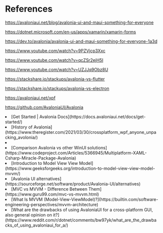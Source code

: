 # References

https://avaloniaui.net/blog/avalonia-ui-and-maui-something-for-everyone

https://dotnet.microsoft.com/en-us/apps/xamarin/xamarin-forms

https://dev.to/avalonia/avalonia-ui-and-maui-something-for-everyone-1a3d

https://www.youtube.com/watch?v=9PZVjcp3Xxc

https://www.youtube.com/watch?v=qcZSr2ejH5I

https://www.youtube.com/watch?v=UZJJq9Obz8U

https://stackshare.io/stackups/avalonia-vs-flutter

https://stackshare.io/stackups/avalonia-vs-electron

https://avaloniaui.net/xpf

https://github.com/AvaloniaUI/Avalonia

<li>[Get Started | Avalonia Docs](https://docs.avaloniaui.net/docs/get-started/)</li>
  <li>[History of Avalonia](https://www.theregister.com/2021/03/30/crossplatform_wpf_anyone_unpacking_avolonia/)<li>
  <li>[Comparison Avalonia vs other WinUI solutions](https://www.codeproject.com/Articles/5366945/Multiplatform-XAML-Csharp-Miracle-Package-Avalonia)</li>
  <li>[Introduction to Model View View Model](https://www.geeksforgeeks.org/introduction-to-model-view-view-model-mvvm/)</li>
  <li>[Avalonia UI alternatives](https://sourceforge.net/software/product/Avalonia-UI/alternatives)</li>
  <li>[MVC vs MVVM - Difference Between Them](https://www.guru99.com/mvc-vs-mvvm.html)</li>
  <li>[What Is MVVM (Model-View-ViewModel)?](https://builtin.com/software-engineering-perspectives/mvvm-architecture)</li>
  <li>[What are the drawbacks of using AvaloniaUI for a cross-platform GUI, also general opinion on it?](https://www.reddit.com/r/dotnet/comments/bw97yk/what_are_the_drawbacks_of_using_avaloniaui_for_a/)</li>
